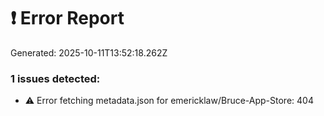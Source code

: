 # ❗ Error Report

Generated: 2025-10-11T13:52:18.262Z

### 1 issues detected:
- ⚠️  Error fetching metadata.json for emericklaw/Bruce-App-Store: 404
